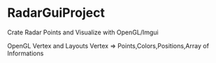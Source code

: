 # RadarGuiProject
Crate Radar Points and Visualize with OpenGL/Imgui

OpenGL Vertex and Layouts
Vertex => Points,Colors,Positions,Array of Informations